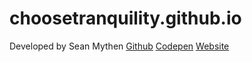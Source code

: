 # choosetranquility.github.io

Developed by Sean Mythen
[Github](https://github.com/SeanMythen)
[Codepen](https://codepen.io/seanmythen/pens/public/)
[Website](https://seanmythen.net/)
